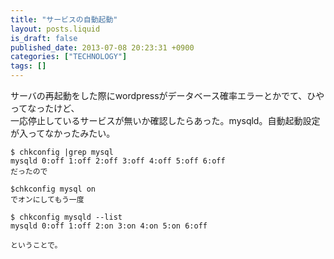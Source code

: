 ```yaml
---
title: "サービスの自動起動"
layout: posts.liquid
is_draft: false
published_date: 2013-07-08 20:23:31 +0900
categories: ["TECHNOLOGY"]
tags: []
---
```


サーバの再起動をした際にwordpressがデータベース確率エラーとかでて、ひやってなったけど、  
一応停止しているサービスが無いか確認したらあった。mysqld。自動起動設定が入ってなかったみたい。

    $ chkconfig |grep mysql
    mysqld 0:off 1:off 2:off 3:off 4:off 5:off 6:off
    だったので

    $chkconfig mysql on
    でオンにしてもう一度

    $ chkconfig mysqld --list
    mysqld 0:off 1:off 2:on 3:on 4:on 5:on 6:off

    ということで。


